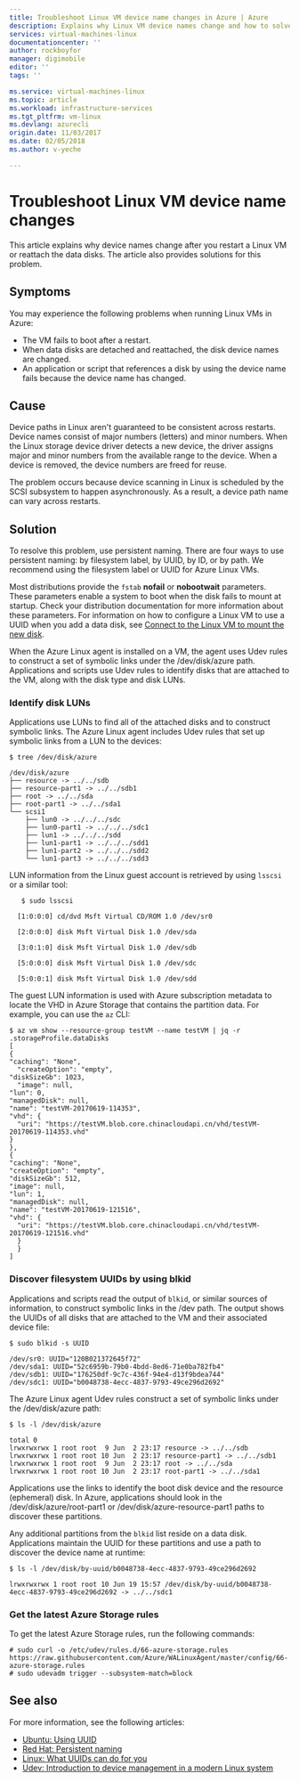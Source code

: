 ```yaml
---
title: Troubleshoot Linux VM device name changes in Azure | Azure
description: Explains why Linux VM device names change and how to solve the problem.
services: virtual-machines-linux
documentationcenter: ''
author: rockboyfor
manager: digimobile
editor: ''
tags: ''

ms.service: virtual-machines-linux
ms.topic: article
ms.workload: infrastructure-services
ms.tgt_pltfrm: vm-linux
ms.devlang: azurecli
origin.date: 11/03/2017
ms.date: 02/05/2018
ms.author: v-yeche

---
```


# Troubleshoot Linux VM device name changes

This article explains why device names change after you restart a Linux VM or reattach the data disks. The article also provides solutions for this problem.

## Symptoms
You may experience the following problems when running Linux VMs in Azure:

- The VM fails to boot after a restart.
- When data disks are detached and reattached, the disk device names are changed.
- An application or script that references a disk by using the device name fails because the device name has changed.

## Cause

Device paths in Linux aren't guaranteed to be consistent across restarts. Device names consist of major numbers (letters) and minor numbers. When the Linux storage device driver detects a new device, the driver assigns major and minor numbers from the available range to the device. When a device is removed, the device numbers are freed for reuse.

The problem occurs because device scanning in Linux is scheduled by the SCSI subsystem to happen asynchronously. As a result, a device path name can vary across restarts. 

## Solution

To resolve this problem, use persistent naming. There are four ways to use persistent naming: by filesystem label, by UUID, by ID, or by path. We recommend using the filesystem label or UUID for Azure Linux VMs. 

Most distributions provide the `fstab` **nofail** or **nobootwait** parameters. These parameters enable a system to boot when the disk fails to mount at startup. Check your distribution documentation for more information about these parameters. For information on how to configure a Linux VM to use a UUID when you add a data disk, see [Connect to the Linux VM to mount the new disk](add-disk.md#connect-to-the-linux-vm-to-mount-the-new-disk). 

When the Azure Linux agent is installed on a VM, the agent uses Udev rules to construct a set of symbolic links under the /dev/disk/azure path. Applications and scripts use Udev rules to identify disks that are attached to the VM, along with the disk type and disk LUNs.

### Identify disk LUNs

Applications use LUNs to find all of the attached disks and to construct symbolic links. The Azure Linux agent includes Udev rules that set up symbolic links from a LUN to the devices:

    $ tree /dev/disk/azure

    /dev/disk/azure
    ├── resource -> ../../sdb
    ├── resource-part1 -> ../../sdb1
    ├── root -> ../../sda
    ├── root-part1 -> ../../sda1
    └── scsi1
        ├── lun0 -> ../../../sdc
        ├── lun0-part1 -> ../../../sdc1
        ├── lun1 -> ../../../sdd
        ├── lun1-part1 -> ../../../sdd1
        ├── lun1-part2 -> ../../../sdd2
        └── lun1-part3 -> ../../../sdd3                                    

LUN information from the Linux guest account is retrieved by using `lsscsi` or a similar tool:

       $ sudo lsscsi

      [1:0:0:0] cd/dvd Msft Virtual CD/ROM 1.0 /dev/sr0

      [2:0:0:0] disk Msft Virtual Disk 1.0 /dev/sda

      [3:0:1:0] disk Msft Virtual Disk 1.0 /dev/sdb

      [5:0:0:0] disk Msft Virtual Disk 1.0 /dev/sdc

      [5:0:0:1] disk Msft Virtual Disk 1.0 /dev/sdd

The guest LUN information is used with Azure subscription metadata to locate the VHD in Azure Storage that contains the partition data. For example, you can use the `az` CLI:

    $ az vm show --resource-group testVM --name testVM | jq -r .storageProfile.dataDisks                                        
    [                                                                                                                                                                  
    {                                                                                                                                                                  
    "caching": "None",                                                                                                                                              
      "createOption": "empty",                                                                                                                                         
    "diskSizeGb": 1023,                                                                                                                                             
      "image": null,                                                                                                                                                   
    "lun": 0,                                                                                                                                                        
    "managedDisk": null,                                                                                                                                             
    "name": "testVM-20170619-114353",                                                                                                                    
    "vhd": {                                                                                                                                                          
      "uri": "https://testVM.blob.core.chinacloudapi.cn/vhd/testVM-20170619-114353.vhd"                                                       
    }                                                                                                                                                              
    },                                                                                                                                                                
    {                                                                                                                                                                   
    "caching": "None",                                                                                                                                               
    "createOption": "empty",                                                                                                                                         
    "diskSizeGb": 512,                                                                                                                                              
    "image": null,                                                                                                                                                   
    "lun": 1,                                                                                                                                                        
    "managedDisk": null,                                                                                                                                             
    "name": "testVM-20170619-121516",                                                                                                                    
    "vhd": {                                                                                                                                                           
      "uri": "https://testVM.blob.core.chinacloudapi.cn/vhd/testVM-20170619-121516.vhd"                                                       
      }                                                                                                                                                            
      }                                                                                                                                                             
    ]

### Discover filesystem UUIDs by using blkid

Applications and scripts read the output of `blkid`, or similar sources of information, to construct symbolic links in the /dev path. The output shows the UUIDs of all disks that are attached to the VM and their associated device file:

    $ sudo blkid -s UUID

    /dev/sr0: UUID="120B021372645f72"
    /dev/sda1: UUID="52c6959b-79b0-4bdd-8ed6-71e0ba782fb4"
    /dev/sdb1: UUID="176250df-9c7c-436f-94e4-d13f9bdea744"
    /dev/sdc1: UUID="b0048738-4ecc-4837-9793-49ce296d2692"

The Azure Linux agent Udev rules construct a set of symbolic links under the /dev/disk/azure path:

    $ ls -l /dev/disk/azure

    total 0
    lrwxrwxrwx 1 root root  9 Jun  2 23:17 resource -> ../../sdb
    lrwxrwxrwx 1 root root 10 Jun  2 23:17 resource-part1 -> ../../sdb1
    lrwxrwxrwx 1 root root  9 Jun  2 23:17 root -> ../../sda
    lrwxrwxrwx 1 root root 10 Jun  2 23:17 root-part1 -> ../../sda1

Applications use the links to identify the boot disk device and the resource (ephemeral) disk. In Azure, applications should look in the /dev/disk/azure/root-part1 or /dev/disk/azure-resource-part1 paths to discover these partitions.

Any additional partitions from the `blkid` list reside on a data disk. Applications maintain the UUID for these partitions and use a path to discover the device name at runtime:

    $ ls -l /dev/disk/by-uuid/b0048738-4ecc-4837-9793-49ce296d2692

    lrwxrwxrwx 1 root root 10 Jun 19 15:57 /dev/disk/by-uuid/b0048738-4ecc-4837-9793-49ce296d2692 -> ../../sdc1

### Get the latest Azure Storage rules

To get the latest Azure Storage rules, run the following commands:

    # sudo curl -o /etc/udev/rules.d/66-azure-storage.rules https://raw.githubusercontent.com/Azure/WALinuxAgent/master/config/66-azure-storage.rules
    # sudo udevadm trigger --subsystem-match=block

## See also

For more information, see the following articles:

- [Ubuntu: Using UUID](https://help.ubuntu.com/community/UsingUUID)
- [Red Hat: Persistent naming](https://access.redhat.com/documentation/Red_Hat_Enterprise_Linux/7/html/Storage_Administration_Guide/persistent_naming.html)
- [Linux: What UUIDs can do for you](https://www.linux.com/news/what-uuids-can-do-you)
- [Udev: Introduction to device management in a modern Linux system](https://www.linux.com/news/udev-introduction-device-management-modern-linux-system)
<!--Update_Description: update meta properties，-->

